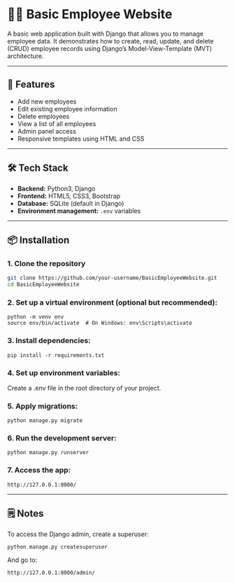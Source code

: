 # 👨‍💻 Basic Employee Website

A basic web application built with Django that allows you to manage employee data. It demonstrates how to create, read, update, and delete (CRUD) employee records using Django’s Model-View-Template (MVT) architecture.

---

## 🚀 Features

- Add new employees
- Edit existing employee information
- Delete employees
- View a list of all employees
- Admin panel access
- Responsive templates using HTML and CSS

---

## 🛠️ Tech Stack

- **Backend:** Python3, Django
- **Frontend:** HTML5, CSS3, Bootstrap
- **Database:** SQLite (default in Django)
- **Environment management:** `.env` variables

---

## 📦 Installation

### 1. Clone the repository
```bash
git clone https://github.com/your-username/BasicEmployeeWebsite.git
cd BasicEmployeeWebsite
```

### 2. Set up a virtual environment (optional but recommended):
```
python -m venv env
source env/bin/activate  # On Windows: env\Scripts\activate
```

### 3. Install dependencies:
```
pip install -r requirements.txt
```

### 4. Set up environment variables:
Create a .env file in the root directory of your project.

### 5. Apply migrations:
```
python manage.py migrate
```

### 6. Run the development server:
```
python manage.py runserver
```

### 7. Access the app:
```
http://127.0.0.1:8000/
```

---

## 🗒️ Notes
To access the Django admin, create a superuser:
```
python manage.py createsuperuser
```
And go to:
```
http://127.0.0.1:8000/admin/
```

